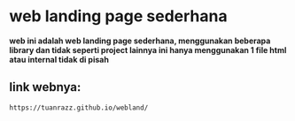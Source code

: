 # web landing page sederhana 
**web ini adalah web landing page sederhana, menggunakan beberapa library dan tidak seperti project lainnya ini hanya menggunakan 1 file html atau internal tidak di pisah**

## link webnya:
```
https://tuanrazz.github.io/webland/
```
